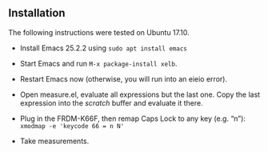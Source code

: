 ## Installation

The following instructions were tested on Ubuntu 17.10.

* Install Emacs 25.2.2 using `sudo apt install emacs`

* Start Emacs and run `M-x package-install xelb`.

* Restart Emacs now (otherwise, you will run into an eieio error).

* Open measure.el, evaluate all expressions but the last one.
  Copy the last expression into the *scratch* buffer and evaluate it there.

* Plug in the FRDM-K66F, then remap Caps Lock to any key (e.g. “n”): `xmodmap -e 'keycode 66 = n N'`

* Take measurements.
